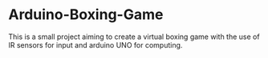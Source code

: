 # Arduino-Boxing-Game
This is a small project aiming to create a virtual boxing game with the use of IR sensors for input and arduino UNO for computing.
